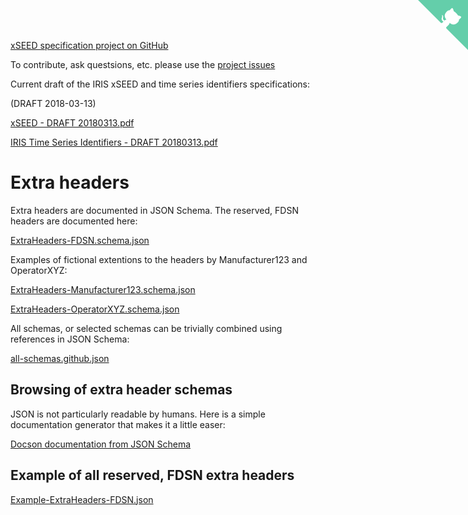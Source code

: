 [xSEED specification project on GitHub](https://github.com/iris-edu/xseed-specification)

To contribute, ask questsions, etc. please use the [project issues](https://github.com/iris-edu/xseed-specification/issues)

Current draft of the IRIS xSEED and time series identifiers specifications:

(DRAFT 2018-03-13)

[xSEED - DRAFT 20180313.pdf](/xseed-specification/xSEED%20-%20DRAFT%2020180313.pdf)

[IRIS Time Series Identifiers - DRAFT 20180313.pdf](/xseed-specification/IRIS%20Time%20Series%20Identifiers%20-%20DRAFT%2020180313.pdf)

# Extra headers

Extra headers are documented in JSON Schema.  The reserved, FDSN headers are documented here:

[ExtraHeaders-FDSN.schema.json](/xseed-specification/ExtraHeaders/ExtraHeaders-FDSN.schema.json)

Examples of fictional extentions to the headers by Manufacturer123 and OperatorXYZ:

[ExtraHeaders-Manufacturer123.schema.json](/xseed-specification/ExtraHeaders/ExtraHeaders-Manufacturer123.schema.json)

[ExtraHeaders-OperatorXYZ.schema.json](/xseed-specification/ExtraHeaders/ExtraHeaders-OperatorXYZ.schema.json)

All schemas, or selected schemas can be trivially combined using references in JSON Schema:

[all-schemas.github.json](/xseed-specification/ExtraHeaders/all-schemas.github.json)

## Browsing of extra header schemas

JSON is not particularly readable by humans.  Here is a simple documentation generator that makes it a little easer:

[Docson documentation from JSON Schema](https://lbovet.github.io/docson/#https://iris-edu.github.io/xseed-specification/ExtraHeaders/all-schemas.github.json)

## Example of all reserved, FDSN extra headers

[Example-ExtraHeaders-FDSN.json](/xseed-specification/ExtraHeaders/Example-ExtraHeaders-FDSN.json)


<!-- GitHub corner from https://github.com/tholman/github-corners -->
<a href="https://github.com/iris-edu/xseed-specification" class="github-corner" aria-label="View source on Github"><svg width="80" height="80" viewBox="0 0 250 250" style="fill:#64CEAA; color:#fff; position: absolute; top: 0; border: 0; right: 0;" aria-hidden="true"><path d="M0,0 L115,115 L130,115 L142,142 L250,250 L250,0 Z"></path><path d="M128.3,109.0 C113.8,99.7 119.0,89.6 119.0,89.6 C122.0,82.7 120.5,78.6 120.5,78.6 C119.2,72.0 123.4,76.3 123.4,76.3 C127.3,80.9 125.5,87.3 125.5,87.3 C122.9,97.6 130.6,101.9 134.4,103.2" fill="currentColor" style="transform-origin: 130px 106px;" class="octo-arm"></path><path d="M115.0,115.0 C114.9,115.1 118.7,116.5 119.8,115.4 L133.7,101.6 C136.9,99.2 139.9,98.4 142.2,98.6 C133.8,88.0 127.5,74.4 143.8,58.0 C148.5,53.4 154.0,51.2 159.7,51.0 C160.3,49.4 163.2,43.6 171.4,40.1 C171.4,40.1 176.1,42.5 178.8,56.2 C183.1,58.6 187.2,61.8 190.9,65.4 C194.5,69.0 197.7,73.2 200.1,77.6 C213.8,80.2 216.3,84.9 216.3,84.9 C212.7,93.1 206.9,96.0 205.4,96.6 C205.1,102.4 203.0,107.8 198.3,112.5 C181.9,128.9 168.3,122.5 157.7,114.1 C157.9,116.9 156.7,120.9 152.7,124.9 L141.0,136.5 C139.8,137.7 141.6,141.9 141.8,141.8 Z" fill="currentColor" class="octo-body"></path></svg></a><style>.github-corner:hover .octo-arm{animation:octocat-wave 560ms ease-in-out}@keyframes octocat-wave{0%,100%{transform:rotate(0)}20%,60%{transform:rotate(-25deg)}40%,80%{transform:rotate(10deg)}}@media (max-width:500px){.github-corner:hover .octo-arm{animation:none}.github-corner .octo-arm{animation:octocat-wave 560ms ease-in-out}}</style>
